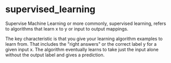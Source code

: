 # supervised_learning


Supervise Machine Learning or more commonly, supervised learning, refers to algorithms that learn x to y or input to output mappings.

The key characteristic is that you give your learning algorithm examples to learn from. That includes the "right answers" or the correct label y for a given input x. The algorithm eventually learns to take just the input alone without the output label and gives a prediction.
